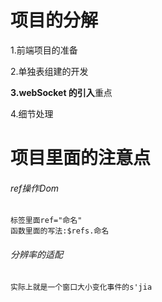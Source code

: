 # 项目的分解

1.前端项目的准备

2.单独表组建的开发

****3.webSocket 的引入****重点

4.细节处理

# 项目里面的注意点

###### ref操作Dom

```
标签里面ref="命名"
函数里面的写法:$refs.命名
```

###### 分辨率的适配

```
实际上就是一个窗口大小变化事件的s'jia
```

